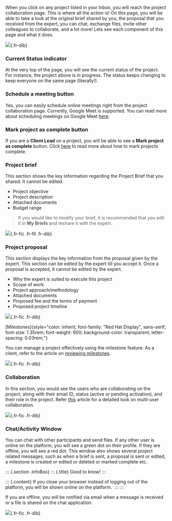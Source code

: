 When you click on any project listed in your Inbox, you will reach the
project collaboration page. This is where all the action is! On this
page, you will be able to take a look at the original brief shared by
you, the proposal that you received from the expert, you can chat,
exchange files, invite other colleagues to collaborate, and a lot more!
Lets see each component of this page and what it does. 

![](https://cdn.document360.io/55483967-4645-4b8f-8021-38fbe732305d/Images/Documentation/chrome_8Ax0AR2ugN.gif){.fr-dib}

### Current Status indicator

At the very top of the page, you will see the current status of the
project. For instance, the project above is in progress. The status
keeps changing to keep everyone on the same page (literally!). 

### Schedule a meeting button

Yes, you can easily schedule online meetings right from the project
collaboration page. Currently, Google Meet is supported. You can read
more about scheduling meetings on Google Meet
[here](/v1/docs/scheduling-calls-on-google-meet). 

### Mark project as complete button

If you are a **Client Lead** on a project, you will be able to see a
**Mark project as complete** button. Click
[here](/v1/docs/marking-projects-complete) to read more about how to
mark projects complete. 

### Project brief

This section shows the key information regarding the Project Brief that
you shared. It cannot be edited. 

-   Project objective
-   Project description
-   Attached documents
-   Budget range

> If you would like to modify your brief, it is recommended that you
> edit it in **My Briefs** and reshare it with the expert. 

![](https://cdn.document360.io/55483967-4645-4b8f-8021-38fbe732305d/Images/Documentation/image-1675158116251.png){.fr-fic
.fr-fil .fr-dib}

### Project proposal

This section displays the key information from the proposal given by the
expert. This section can be edited by the expert till you accept it.
Once a proposal is accepted, it cannot be edited by the expert. 

-   Why the expert is suited to execute this project
-   Scope of work
-   Project approach/methodology
-   Attached documents
-   Proposed fee and the terms of payment
-   Proposed project timeline

![](https://cdn.document360.io/55483967-4645-4b8f-8021-38fbe732305d/Images/Documentation/image-1675155140214.png){.fr-fic
.fr-dib}

[Milestones]{style="color: inherit; font-family: \"Red Hat Display\", sans-serif; font-size: 1.35rem; font-weight: 600; background-color: transparent; letter-spacing: 0.03rem;"}

You can manage a project effectively using the milestone feature. As a
client, refer to the article on [reviewing
milestones](/v1/docs/reviewing-milestones). 

![](https://cdn.document360.io/55483967-4645-4b8f-8021-38fbe732305d/Images/Documentation/image-1675158142209.png){.fr-fic
.fr-dib}

### Collaboration

In this section, you would see the users who are collaborating on the
project, along with their email ID, status (active or pending
activation), and their role in the project. Refer
[this](/v1/docs/multiuser-collaboration-projects) article for a detailed
look on multi-user collaboration. 

![](https://cdn.document360.io/55483967-4645-4b8f-8021-38fbe732305d/Images/Documentation/image-1675158188731.png){.fr-fic
.fr-dib}

### Chat/Activity Window

You can chat with other participants and send files. If any other user
is online on the platform, you will see a green dot on their profile. If
they are offline, you will see a red dot. This window also shows several
project related messages, such as when a brief is sent, a proposal is
sent or edited, a milestone is created or edited or deleted or marked
complete etc.

::: {.section .infoBox}
::: {.title}
Good to know!
:::

::: {.content}
If you close your browser instead of logging out of the platform, you
will be shown online on the platform. 
:::
:::

If you are offline, you will be notified via email when a message is
received or a file is shared on the chat application.

![](https://cdn.document360.io/55483967-4645-4b8f-8021-38fbe732305d/Images/Documentation/image-1675158163919.png){.fr-fic
.fr-dib}

